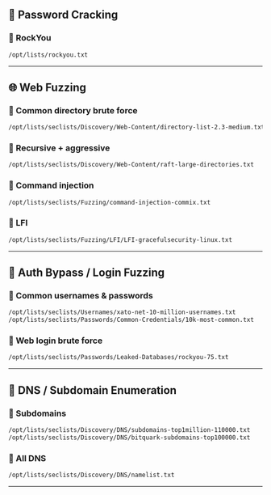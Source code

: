 
## 🔐 Password Cracking

### 🔹 RockYou 
```bash
/opt/lists/rockyou.txt
```


---

## 🌐 Web Fuzzing 

### 🔹 Common directory brute force
```bash
/opt/lists/seclists/Discovery/Web-Content/directory-list-2.3-medium.txt
```

### 🔹 Recursive + aggressive
```bash
/opt/lists/seclists/Discovery/Web-Content/raft-large-directories.txt
```

### 🔹 Command injection
```bash
/opt/lists/seclists/Fuzzing/command-injection-commix.txt
```

### 🔹 LFI
```bash
/opt/lists/seclists/Fuzzing/LFI/LFI-gracefulsecurity-linux.txt
```

---

## 🧠 Auth Bypass / Login Fuzzing

### 🔹 Common usernames & passwords
```bash
/opt/lists/seclists/Usernames/xato-net-10-million-usernames.txt
/opt/lists/seclists/Passwords/Common-Credentials/10k-most-common.txt
```

### 🔹 Web login brute force
```bash
/opt/lists/seclists/Passwords/Leaked-Databases/rockyou-75.txt
```

---

## 📡 DNS / Subdomain Enumeration

### 🔹 Subdomains
```bash
/opt/lists/seclists/Discovery/DNS/subdomains-top1million-110000.txt
/opt/lists/seclists/Discovery/DNS/bitquark-subdomains-top100000.txt
```

### 🔹 All DNS
```bash
/opt/lists/seclists/Discovery/DNS/namelist.txt
```

---

